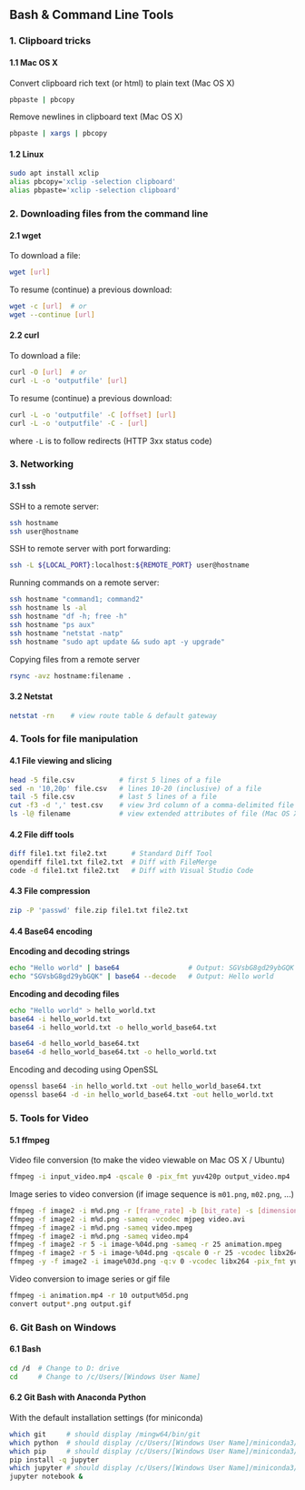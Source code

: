 ## Bash & Command Line Tools

### 1. Clipboard tricks

#### 1.1 Mac OS X

Convert clipboard rich text (or html) to plain text (Mac OS X)

```bash
pbpaste | pbcopy
```

Remove newlines in clipboard text (Mac OS X)

```bash
pbpaste | xargs | pbcopy
```

#### 1.2 Linux

```bash
sudo apt install xclip
alias pbcopy='xclip -selection clipboard'
alias pbpaste='xclip -selection clipboard'
```

### 2. Downloading files from the command line

#### 2.1 wget

To download a file:

```bash
wget [url]
```

To resume (continue) a  previous download:

```bash
wget -c [url]  # or
wget --continue [url]
```

#### 2.2 curl

To download a file:

```bash
curl -O [url]  # or
curl -L -o 'outputfile' [url]
```

To resume (continue) a previous download:

```bash
curl -L -o 'outputfile' -C [offset] [url]
curl -L -o 'outputfile' -C - [url]
```

where `-L` is to follow redirects (HTTP 3xx status code)

### 3. Networking

#### 3.1 ssh

SSH to a remote server:

```bash
ssh hostname
ssh user@hostname 
```

SSH to remote server with port forwarding:

```bash
ssh -L ${LOCAL_PORT}:localhost:${REMOTE_PORT} user@hostname
```

Running commands on a remote server:

```bash
ssh hostname "command1; command2"
ssh hostname ls -al
ssh hostname "df -h; free -h"
ssh hostname "ps aux"
ssh hostname "netstat -natp"
ssh hostname "sudo apt update && sudo apt -y upgrade"
```

Copying files from a remote server

```bash
rsync -avz hostname:filename .
```

#### 3.2 Netstat

```bash
netstat -rn    # view route table & default gateway
```

### 4. Tools for file manipulation

#### 4.1 File viewing and slicing

```bash
head -5 file.csv           # first 5 lines of a file
sed -n '10,20p' file.csv   # lines 10-20 (inclusive) of a file
tail -5 file.csv           # last 5 lines of a file
cut -f3 -d ',' test.csv    # view 3rd column of a comma-delimited file
ls -l@ filename            # view extended attributes of file (Mac OS X)
```

#### 4.2 File diff tools

```bash
diff file1.txt file2.txt      # Standard Diff Tool
opendiff file1.txt file2.txt  # Diff with FileMerge
code -d file1.txt file2.txt   # Diff with Visual Studio Code
```

#### 4.3 File compression

```bash
zip -P 'passwd' file.zip file1.txt file2.txt
```

#### 4.4 Base64 encoding

**Encoding and decoding strings**

```bash
echo "Hello world" | base64                 # Output: SGVsbG8gd29ybGQK
echo "SGVsbG8gd29ybGQK" | base64 --decode   # Output: Hello world
```

**Encoding and decoding files**

```bash
echo "Hello world" > hello_world.txt
base64 -i hello_world.txt
base64 -i hello_world.txt -o hello_world_base64.txt

base64 -d hello_world_base64.txt
base64 -d hello_world_base64.txt -o hello_world.txt
```

Encoding and decoding using OpenSSL

```bash
openssl base64 -in hello_world.txt -out hello_world_base64.txt
openssl base64 -d -in hello_world_base64.txt -out hello_world.txt
```

### 5. Tools for Video

#### 5.1 ffmpeg

Video file conversion (to make the video viewable on Mac OS X / Ubuntu)

```bash
ffmpeg -i input_video.mp4 -qscale 0 -pix_fmt yuv420p output_video.mp4
```

Image series to video conversion
(if image sequence is `m01.png`, `m02.png`, ...)

```bash
ffmpeg -f image2 -i m%d.png -r [frame_rate] -b [bit_rate] -s [dimensions] video.avi
ffmpeg -f image2 -i m%d.png -sameq -vcodec mjpeg video.avi
ffmpeg -f image2 -i m%d.png -sameq video.mpeg
ffmpeg -f image2 -i m%d.png -sameq video.mp4
ffmpeg -f image2 -r 5 -i image-%04d.png -sameq -r 25 animation.mpeg
ffmpeg -f image2 -r 5 -i image-%04d.png -qscale 0 -r 25 -vcodec libx264 -pix_fmt yuv420p animation.mp4
ffmpeg -y -f image2 -i image%03d.png -q:v 0 -vcodec libx264 -pix_fmt yuv420p anim_loop.mp4
```

Video conversion to image series or gif file

```bash
ffmpeg -i animation.mp4 -r 10 output%05d.png
convert output*.png output.gif
```

### 6. Git Bash on Windows

#### 6.1 Bash

```bash
cd /d  # Change to D: drive
cd     # Change to /c/Users/[Windows User Name]
```

#### 6.2 Git Bash with Anaconda Python

With the default installation settings (for miniconda)

```bash
which git     # should display /mingw64/bin/git
which python  # should display /c/Users/[Windows User Name]/miniconda3/python
which pip     # should display /c/Users/[Windows User Name]/miniconda3/Scripts/pip
pip install -q jupyter
which jupyter # should display /c/Users/[Windows User Name]/miniconda3/Scripts/jupyter
jupyter notebook &
```
